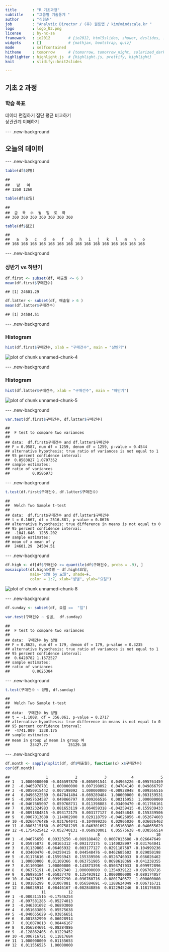 ```yaml
---
title       : "R 기초과정"
subtitle    : "그룹별 기술통계 "
author      : "김형준"
job         : "Analytic Director / (주) 퀀트랩 / kim@mindscale.kr "
logo        : logo_03.png
license     : by-nc-sa
framework   : io2012        # {io2012, html5slides, shower, dzslides, ...}
widgets     : []            # {mathjax, bootstrap, quiz}
mode        : selfcontained
hitheme     : tomorrow      # {tomorrow, tomorrow_night, solarized_dark, solarized_light}
highlighter : highlight.js  # {highlight.js, prettify, highlight}
knit        : slidify::knit2slides

---
```


## 기초 2 과정

### 학습 목표

데이터 편집하기 
집단 평균 비교하기  
상관관계 이해하기


---  .new-background

## 오늘의 데이터



---  .new-background


```r
table(df$성별)
```

```
## 
##   남   여 
## 1260 1260
```

```r
table(df$요일)
```

```
## 
##  금  목  수  월  일  토  화 
## 360 360 360 360 360 360 360
```

```r
table(df$점포)
```

```
## 
##   a   b   c   d   e   f   g   h   i   j   k   l   m   n   o 
## 168 168 168 168 168 168 168 168 168 168 168 168 168 168 168
```

---  .new-background

### 상반기 vs 하반기


```r
df.first <- subset(df, 매출월 <= 6 )
mean(df.first$구매건수)
```

```
## [1] 24601.29
```

```r
df.latter <- subset(df, 매출월 > 6 )
mean(df.latter$구매건수)
```

```
## [1] 24504.51
```

---  .new-background

### Histogram


```r
hist(df.first$구매건수, xlab = "구매건수", main = "상반기")
```

![plot of chunk unnamed-chunk-4](assets/fig/unnamed-chunk-4-1.png) 

---  .new-background

### Histogram


```r
hist(df.latter$구매건수, xlab = "구매건수", main = "하반기")
```

![plot of chunk unnamed-chunk-5](assets/fig/unnamed-chunk-5-1.png) 

---  .new-background


```r
var.test(df.first$구매건수, df.latter$구매건수)
```

```
## 
## 	F test to compare two variances
## 
## data:  df.first$구매건수 and df.latter$구매건수
## F = 0.9587, num df = 1259, denom df = 1259, p-value = 0.4544
## alternative hypothesis: true ratio of variances is not equal to 1
## 95 percent confidence interval:
##  0.8583827 1.0707352
## sample estimates:
## ratio of variances 
##          0.9586973
```

---  .new-background


```r
t.test(df.first$구매건수, df.latter$구매건수)
```

```
## 
## 	Welch Two Sample t-test
## 
## data:  df.first$구매건수 and df.latter$구매건수
## t = 0.1667, df = 2516.881, p-value = 0.8676
## alternative hypothesis: true difference in means is not equal to 0
## 95 percent confidence interval:
##  -1041.646  1235.202
## sample estimates:
## mean of x mean of y 
##  24601.29  24504.51
```

---  .new-background


```r
df.high <- df[df$구매건수 >= quantile(df$구매건수, probs = .9), ]
mosaicplot(df.high$성별 ~ df.high$요일, 
           main="성별 by 요일", shade=F, 
           color = 1:7, xlab="성별", ylab="요일")
```

![plot of chunk unnamed-chunk-8](assets/fig/unnamed-chunk-8-1.png) 

---  .new-background


```r
df.sunday <- subset(df, 요일 ==  "일")
```


```r
var.test(구매건수 ~ 성별,  df.sunday)
```

```
## 
## 	F test to compare two variances
## 
## data:  구매건수 by 성별
## F = 0.8625, num df = 179, denom df = 179, p-value = 0.3235
## alternative hypothesis: true ratio of variances is not equal to 1
## 95 percent confidence interval:
##  0.6428782 1.1572527
## sample estimates:
## ratio of variances 
##          0.8625384
```

---  .new-background


```r
t.test(구매건수 ~ 성별, df.sunday)
```

```
## 
## 	Welch Two Sample t-test
## 
## data:  구매건수 by 성별
## t = -1.1008, df = 356.061, p-value = 0.2717
## alternative hypothesis: true difference in means is not equal to 0
## 95 percent confidence interval:
##  -4741.009  1338.175
## sample estimates:
## mean in group 남 mean in group 여 
##         23427.77         25129.18
```

---  .new-background


```r
df.month <- sapply(split(df, df$매출월), function(x) x$구매건수)
cor(df.month)
```

```
##                1            2            3           4            5
## 1   1.0000000000 -0.046597870 -0.005091544  0.04965226 -0.095763459
## 2  -0.0465978701  1.000000000  0.007198092  0.04784140  0.049866797
## 3  -0.0050915442  0.007198092  1.000000000 -0.08928948  0.009266516
## 4   0.0496522589  0.047841404 -0.089289484  1.00000000  0.083159531
## 5  -0.0957634587  0.049866797  0.009266516  0.08315953  1.000000000
## 6  -0.0467665007  0.059768731  0.011398083  0.03400470 -0.011766161
## 7   0.0932324983  0.081653119 -0.064059318 -0.04259415 -0.155939433
## 8  -0.0891884815 -0.093172175  0.003177127  0.04454848  0.155339506
## 9   0.0007013688  0.114002900  0.029118759 -0.04626856 -0.052674603
## 10 -0.0266476486 -0.031764041 -0.104999236  0.02905020  0.036026462
## 11 -0.0803115160 -0.097581285 -0.046301692  0.05163380 -0.040655629
## 12 -0.1754625412 -0.052740131 -0.068930001  0.05575638 -0.038566514
##              6           7            8             9           10
## 1  -0.04676650  0.09323250 -0.089188482  0.0007013688 -0.026647649
## 2   0.05976873  0.08165312 -0.093172175  0.1140028997 -0.031764041
## 3   0.01139808 -0.06405932  0.003177127  0.0291187587 -0.104999236
## 4   0.03400470 -0.04259415  0.044548476 -0.0462685602  0.029050198
## 5  -0.01176616 -0.15593943  0.155339506 -0.0526746033  0.036026462
## 6   1.00000000  0.01109366  0.063751905  0.0698618369 -0.041238355
## 7   0.01109366  1.00000000 -0.143873398 -0.0503747033  0.099972896
## 8   0.06375191 -0.14387340  1.000000000  0.1354939122 -0.096760716
## 9   0.06986184 -0.05037470  0.135493912  1.0000000000 -0.080174057
## 10 -0.04123835  0.09997290 -0.096760716 -0.0801740572  1.000000000
## 11  0.00185299  0.01007081  0.056584691 -0.1288624049 -0.006716721
## 12  0.06028914  0.08446167 -0.082848856  0.0122945246  0.118176835
##              11          12
## 1  -0.080311516 -0.17546254
## 2  -0.097581285 -0.05274013
## 3  -0.046301692 -0.06893000
## 4   0.051633805  0.05575638
## 5  -0.040655629 -0.03856651
## 6   0.001852990  0.06028914
## 7   0.010070813  0.08446167
## 8   0.056584691 -0.08284886
## 9  -0.128862405  0.01229452
## 10 -0.006716721  0.11817684
## 11  1.000000000  0.01155653
## 12  0.011556525  1.00000000
```
